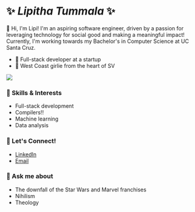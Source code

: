 # ✨ _Lipitha Tummala_ ✨

👋 Hi, I'm Lipi! I'm an aspiring software engineer, driven by a passion for leveraging technology for social good and making a meaningful impact! Currently, I'm working towards my Bachelor's in Computer Science at UC Santa Cruz.

- 💼 Full-stack developer at a startup
- 📍 West Coast girlie from the heart of SV

![](https://github.com/lipithat/lipithat/blob/main/lisa_simpson.gif)

### 🚀 Skills & Interests
- Full-stack development
- Compilers!!
- Machine learning
- Data analysis

### 🔗 Let's Connect!
- [LinkedIn](https://www.linkedin.com/in/lipitha-tummala-963211219/)
- [Email](lipithatummala@gmail.com)

### 💬 Ask me about
- The downfall of the Star Wars and Marvel franchises
- Nihilism
- Theology

<!--
**lipithat/lipithat** is a ✨ _special_ ✨ repository because its `README.md` (this file) appears on your GitHub profile.

Here are some ideas to get you started:

- 🔭 I’m currently working on ...
- 🌱 I’m currently learning ...
- 👯 I’m looking to collaborate on ...
- 🤔 I’m looking for help with ...
- 💬 Ask me about ...
- 📫 How to reach me: ...
- 😄 Pronouns: ...
- ⚡ Fun fact: ...
-->
